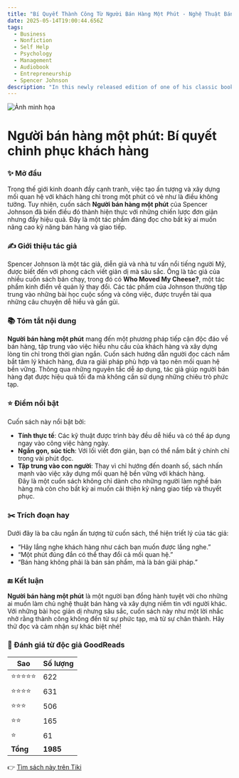 ```yaml
---
title: "Bí Quyết Thành Công Từ Người Bán Hàng Một Phút - Nghệ Thuật Bán Hàng Đỉnh Cao"
date: 2025-05-14T19:00:44.656Z
tags:
  - Business
  - Nonfiction
  - Self Help
  - Psychology
  - Management
  - Audiobook
  - Entrepreneurship
  - Spencer Johnson
description: "In this newly released edition of one of his classic books, The One Minute Sales Person, Spencer Johnson, the author of the number one New York Times bestseller Who Moved My Cheese?, shows you how to sell your ideas, products, or services successfully! This is the book that has proved to be a must-have for the millions of people who were looking for the quickest way to improve their selling skills.In these changing times, Spencer Johnson, coauthor of The One Minute Manager®, shows you how the phenomenal One Minute® methods can bring real and lasting sales success with the least amount of time and effort. You will learn how to enjoy your job and your life more as you discover the effective secrets of "self-management," the integrity of "selling on purpose," and the liberating "wonderful paradox" of helping others get what they want so you can get what you need.The One Minute Sales Person is a clear, easy and invaluable guide that works for both you and the people you sell to, for your financial prosperity and personal well-being.In short, it is a classic Spencer Johnson bestseller that can help you enjoy more success with less stress."
---
```


![Ảnh minh họa](https://images-na.ssl-images-amazon.com/images/S/compressed.photo.goodreads.com/books/1632011603i/36183824.jpg) 

# Người bán hàng một phút: Bí quyết chinh phục khách hàng

### ✨ Mở đầu  
Trong thế giới kinh doanh đầy cạnh tranh, việc tạo ấn tượng và xây dựng mối quan hệ với khách hàng chỉ trong một phút có vẻ như là điều không tưởng. Tuy nhiên, cuốn sách **Người bán hàng một phút** của Spencer Johnson đã biến điều đó thành hiện thực với những chiến lược đơn giản nhưng đầy hiệu quả. Đây là một tác phẩm đáng đọc cho bất kỳ ai muốn nâng cao kỹ năng bán hàng và giao tiếp.

### ✍️ Giới thiệu tác giả  
Spencer Johnson là một tác giả, diễn giả và nhà tư vấn nổi tiếng người Mỹ, được biết đến với phong cách viết giản dị mà sâu sắc. Ông là tác giả của nhiều cuốn sách bán chạy, trong đó có **Who Moved My Cheese?**, một tác phẩm kinh điển về quản lý thay đổi. Các tác phẩm của Johnson thường tập trung vào những bài học cuộc sống và công việc, được truyền tải qua những câu chuyện dễ hiểu và gần gũi.

### 📚 Tóm tắt nội dung  
**Người bán hàng một phút** mang đến một phương pháp tiếp cận độc đáo về bán hàng, tập trung vào việc hiểu nhu cầu của khách hàng và xây dựng lòng tin chỉ trong thời gian ngắn. Cuốn sách hướng dẫn người đọc cách nắm bắt tâm lý khách hàng, đưa ra giải pháp phù hợp và tạo nên mối quan hệ bền vững. Thông qua những nguyên tắc dễ áp dụng, tác giả giúp người bán hàng đạt được hiệu quả tối đa mà không cần sử dụng những chiêu trò phức tạp.

### ⭐ Điểm nổi bật  
Cuốn sách này nổi bật bởi:  
- **Tính thực tế**: Các kỹ thuật được trình bày đều dễ hiểu và có thể áp dụng ngay vào công việc hàng ngày.  
- **Ngắn gọn, súc tích**: Với lối viết đơn giản, bạn có thể nắm bắt ý chính chỉ trong vài phút đọc.  
- **Tập trung vào con người**: Thay vì chỉ hướng đến doanh số, sách nhấn mạnh vào việc xây dựng mối quan hệ bền vững với khách hàng.  
Đây là một cuốn sách không chỉ dành cho những người làm nghề bán hàng mà còn cho bất kỳ ai muốn cải thiện kỹ năng giao tiếp và thuyết phục.

### ✂️ Trích đoạn hay  
Dưới đây là ba câu ngắn ấn tượng từ cuốn sách, thể hiện triết lý của tác giả:  
- “Hãy lắng nghe khách hàng như cách bạn muốn được lắng nghe.”  
- “Một phút đúng đắn có thể thay đổi cả mối quan hệ.”  
- “Bán hàng không phải là bán sản phẩm, mà là bán giải pháp.”

### 🔚 Kết luận  
**Người bán hàng một phút** là một người bạn đồng hành tuyệt vời cho những ai muốn làm chủ nghệ thuật bán hàng và xây dựng niềm tin với người khác. Với những bài học giản dị nhưng sâu sắc, cuốn sách này như một lời nhắc nhở rằng thành công không đến từ sự phức tạp, mà từ sự chân thành. Hãy thử đọc và cảm nhận sự khác biệt nhé!


### 💖 Đánh giá từ độc giả GoodReads

| Sao    | Số lượng |
|--------|----------|
| ⭐⭐⭐⭐⭐ | 622 |
| ⭐⭐⭐⭐ | 631 |
| ⭐⭐⭐ | 506 |
| ⭐⭐ | 165 |
| ⭐ | 61 |
| **Tổng** | **1985** |


👉 [Tìm sách này trên Tiki](https://tiki.vn/search?q=Ng%C6%B0%E1%BB%9Di%20B%C3%A1n%20H%C3%A0ng%20M%E1%BB%99t%20Ph%C3%BAt)